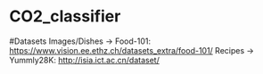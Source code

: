 # CO2_classifier

#Datasets
Images/Dishes -> Food-101: https://www.vision.ee.ethz.ch/datasets_extra/food-101/
Recipes -> Yummly28K: http://isia.ict.ac.cn/dataset/

